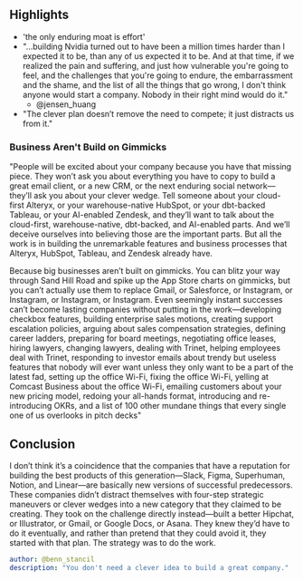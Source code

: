 
## Highlights

- 'the only enduring moat is effort'
- "...building Nvidia turned out to have been a million times harder than I expected it to be, than any of us expected it to be. And at that time, if we realized the pain and suffering, and just how vulnerable you're going to feel, and the challenges that you're going to endure, the embarrassment and the shame, and the list of all the things that go wrong, I don't think anyone would start a company. Nobody in their right mind would do it."
  - @jensen_huang
- "The clever plan doesn’t remove the need to compete; it just distracts us from it."

### Business Aren't Build on Gimmicks

"People will be excited about your company because you have that missing piece. They won’t ask you about everything you have to copy to build a great email client, or a new CRM, or the next enduring social network—they’ll ask you about your clever wedge. Tell someone about your cloud-first Alteryx, or your warehouse-native HubSpot, or your dbt-backed Tableau, or your AI-enabled Zendesk, and they’ll want to talk about the cloud-first, warehouse-native, dbt-backed, and AI-enabled parts. And we’ll deceive ourselves into believing those are the important parts. But all the work is in building the unremarkable features and business processes that Alteryx, HubSpot, Tableau, and Zendesk already have.

Because big businesses aren’t built on gimmicks. You can blitz your way through Sand Hill Road and spike up the App Store charts on gimmicks, but you can’t actually use them to replace Gmail, or Salesforce, or Instagram, or Instagram, or Instagram, or Instagram. Even seemingly instant successes can’t become lasting companies without putting in the work—developing checkbox features, building enterprise sales motions, creating support escalation policies, arguing about sales compensation strategies, defining career ladders, preparing for board meetings, negotiating office leases, hiring lawyers, changing lawyers, dealing with Trinet, helping employees deal with Trinet, responding to investor emails about trendy but useless features that nobody will ever want unless they only want to be a part of the latest fad, setting up the office Wi-Fi, fixing the office Wi-Fi, yelling at Comcast Business about the office Wi-Fi, emailing customers about your new pricing model, redoing your all-hands format, introducing and re-introducing OKRs, and a list of 100 other mundane things that every single one of us overlooks in pitch decks"

## Conclusion

I don’t think it’s a coincidence that the companies that have a reputation for building the best products of this generation—Slack, Figma, Superhuman, Notion, and Linear—are basically new versions of successful predecessors. These companies didn’t distract themselves with four-step strategic maneuvers or clever wedges into a new category that they claimed to be creating. They took on the challenge directly instead—built a better Hipchat, or Illustrator, or Gmail, or Google Docs, or Asana. They knew they’d have to do it eventually, and rather than pretend that they could avoid it, they started with that plan. The strategy was to do the work.

```yaml
author: @benn_stancil
description: "You don't need a clever idea to build a great company."

```
